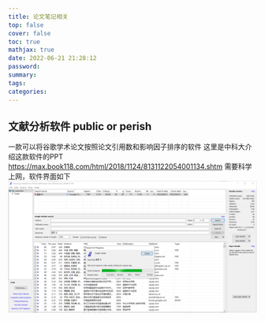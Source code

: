 ```yaml
---
title: 论文笔记相关
top: false
cover: false
toc: true
mathjax: true
date: 2022-06-21 21:28:12
password:
summary:
tags:
categories:
---
```


## 文献分析软件 public or perish
一款可以将谷歌学术论文按照论文引用数和影响因子排序的软件
这里是中科大介绍这款软件的PPT https://max.book118.com/html/2018/1124/8131122054001134.shtm
需要科学上网，软件界面如下
![asset_img](论文笔记相关/2022-06-21-21-32-57.png)